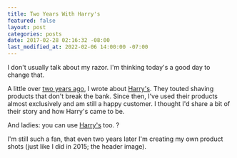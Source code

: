 ```yaml
---
title: Two Years With Harry's
featured: false
layout: post
categories: posts
date: 2017-02-28 02:16:32 -08:00
last_modified_at: 2022-02-06 14:00:00 -07:00
---
```


I don't usually talk about my razor. I'm thinking today's a good day to change that.

A little over [two years ago](/harrys/), I wrote about [Harry's](https://harrys.com). They touted shaving products that don't break the bank. Since then, I've used their products almost exclusively and am still a happy customer. I thought I'd share a bit of their story and how Harry's came to be.

And ladies: you can use [Harry's](https://harrys.com) too. ?

I'm still such a fan, that even two years later I'm creating my own product shots (just like I did in 2015; the header image).

